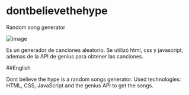 # dontbelievethehype
Random song generator

![image](https://user-images.githubusercontent.com/105937934/196767052-b5cab584-6750-4029-aa51-7f2749831a5e.png)

Es un generador de canciones aleatorio. Se utilizó html, css y javascript, ademas de la API de genius para obtener las canciones.

##English

Dont believe the hype is a random songs generator. Used technologies: HTML, CSS, JavaScript and the genius API to get the songs.
